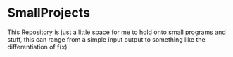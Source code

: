 # SmallProjects
This Repository is just a little space for me to hold onto small programs and stuff, this can range from a simple input output to something like the differentiation of f(x)
